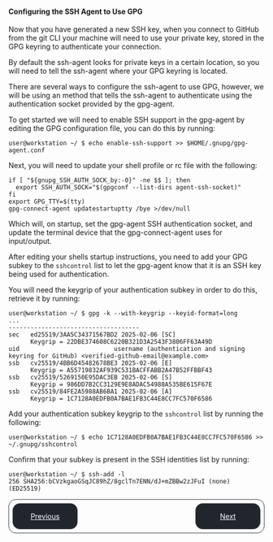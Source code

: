 #### Configuring the SSH Agent to Use GPG

Now that you have generated a new SSH key, when you connect to GitHub from the git CLI your machine will need to use your private key, stored in the GPG keyring to authenticate your connection. 

By default the ssh-agent looks for private keys in a certain location, so you will need to tell the ssh-agent where your GPG keyring is located. 

There are several ways to configure the ssh-agent to use GPG, however, we will be using an method that tells the ssh-agent to authenticate using the authentication socket provided by the gpg-agent.

To get started we will need to enable SSH support in the gpg-agent by editing the GPG configuration file, you can do this by running:

```shell
user@workstation ~/ $ echo enable-ssh-support >> $HOME/.gnupg/gpg-agent.conf
```

Next, you will need to update your shell profile or rc file with the following:

```shell
if [ "${gnupg_SSH_AUTH_SOCK_by:-0}" -ne $$ ]; then
  export SSH_AUTH_SOCK="$(gpgconf --list-dirs agent-ssh-socket)"
fi
export GPG_TTY=$(tty)
gpg-connect-agent updatestartuptty /bye >/dev/null
```

Which will, on startup, set the gpg-agent SSH authentication socket, and update the terminal device that the gpg-connect-agent uses for input/output.

After editing your shells startup instructions, you need to add your GPG subkey to the `sshcontrol` list to let the gpg-agent know that it is an SSH key being used for authentication.

You will need the keygrip of your authentication subkey in order to do this, retrieve it by running:

```shell
user@workstation ~/ $ gpg -k --with-keygrip --keyid-format=long
...
------------------------------------
sec   ed25519/3AA5C34371567BD2 2025-02-06 [SC]
      Keygrip = 22DBE374608C6220B321D3A2543F3806FF63A49D
uid                          username (authentication and signing keyring for GitHub) <verified-github-email@example.com>
ssb   cv25519/4BB6D45482678BE3 2025-02-06 [E]
      Keygrip = A55719832AF939C531BACFFABB2A47B52FFBBF43
ssb   cv25519/5269150E95DAC3EB 2025-02-06 [S]
      Keygrip = 986DD7B2CC3129E9E8ADAC54988A535BE615F67E
ssb   cv25519/84FE2A5988AB6BA1 2025-02-06 [A]
      Keygrip = 1C7128A0EDFB0A7BAE1FB3C44E8CC7FC570F6586
```

Add your authentication subkey keygrip to the `sshcontrol` list by running the following:

```shell
user@workstation ~/ $ echo 1C7128A0EDFB0A7BAE1FB3C44E8CC7FC570F6586 >> ~/.gnupg/sshcontrol
```

Confirm that your subkey is present in the SSH identities list by running:

```shell
user@workstation ~/ $ ssh-add -l
256 SHA256:bCVzkgaoGSqJC89hZ/8gclTn7ENN/dJ+mZBBw2zJFuI (none) (ED25519)
```

<style>
    .bottom-nav {
        display: flex; 
        justify-content: space-between; 
        border: 1px solid #373b42; 
        border-radius: 1em; 
        padding: 0.5em;
    }
    .nav-link{
        border: 1px solid #373b42; 
        border-radius: 1em; 
        padding: 0.5em; 
        width: 8em; 
        height: 2.5em; 
        background-color: #21262d;
        cursor: pointer;
        color: #fff;
        align-content: center;
        text-align: center; 
    }

    .nav-link:hover {
        text-decoration: none;
        color: #aeb4b9;
    }
</style>
<div class="bottom-nav">
  <a href="generating-a-gpg-subkey-for-ssh.md" class="nav-link">Previous</a>
  <a href="exporting-your-ssh-public-key.md" class="nav-link">Next</a>
</div>